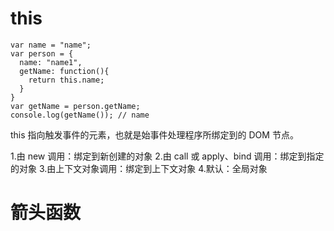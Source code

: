 # this

```
var name = "name";
var person = {
  name: "name1",
  getName: function(){
    return this.name;
  }
}
var getName = person.getName;
console.log(getName()); // name

```

this 指向触发事件的元素，也就是始事件处理程序所绑定到的 DOM 节点。

1.由 new 调用：绑定到新创建的对象 2.由 call 或 apply、bind 调用：绑定到指定的对象 3.由上下文对象调用：绑定到上下文对象 4.默认：全局对象

# 箭头函数
